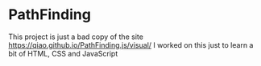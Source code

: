 # PathFinding
This project is just a bad copy of the site https://qiao.github.io/PathFinding.js/visual/
I worked on this just to learn a bit of HTML, CSS and JavaScript